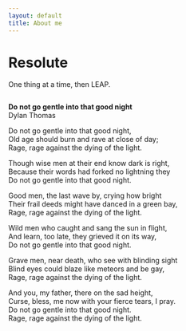 ```yaml
---
layout: default
title: About me
---
```


<div class="post">
	<h1 class="pageTitle">Resolute</h1>
    <p class="intro">One thing at a time, then LEAP.</p>
	<img src="{{ '/assets/img/touring.jpg' }}" alt="">
    <p class="intro"><b>Do not go gentle into that good night</b><br/>Dylan Thomas</p>
    <p class="intro">Do not go gentle into that good night,<br/>
    Old age should burn and rave at close of day;<br/>
    Rage, rage against the dying of the light.</p>
    <p class="intro"></p>
    <p class="intro">Though wise men at their end know dark is right,<br/>
    Because their words had forked no lightning they<br/>
    Do not go gentle into that good night.</p>
    <p class="intro"></p>
    <p class="intro">Good men, the last wave by, crying how bright<br/>
    Their frail deeds might have danced in a green bay,<br/>
    Rage, rage against the dying of the light.</p>
    <p class="intro"></p>
    <p class="intro">Wild men who caught and sang the sun in flight,<br/>
    And learn, too late, they grieved it on its way,<br/>
    Do not go gentle into that good night.</p>
    <p class="intro"></p>
    <p class="intro">Grave men, near death, who see with blinding sight<br/>
    Blind eyes could blaze like meteors and be gay,<br/>
    Rage, rage against the dying of the light.</p>
    <p class="intro"></p>
    <p class="intro">And you, my father, there on the sad height,<br/>
    Curse, bless, me now with your fierce tears, I pray.<br/>
    Do not go gentle into that good night.<br/>
    Rage, rage against the dying of the light.</p>
</div>
